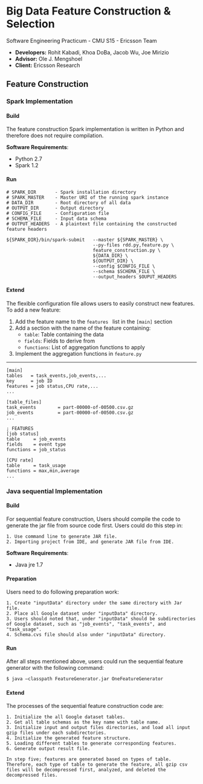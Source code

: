 # Big Data Feature Construction & Selection
Software Engineering Practicum - CMU S15 - Ericsson Team

- **Developers:** Rohit Kabadi, Khoa DoBa, Jacob Wu, Joe Mirizio
- **Advisor:** Ole J. Mengshoel
- **Client:** Ericsson Research

## Feature Construction
### Spark Implementation

#### Build
The feature construction Spark implementation is written in Python and therefore does not require compilation. 

**Software Requirements**:

 - Python 2.7
 - Spark 1.2

#### Run
    # SPARK_DIR       - Spark installation directory
    # SPARK_MASTER    - Master URI of the running spark instance
    # DATA_DIR        - Root directory of all data
    # OUTPUT_DIR      - Output directory
    # CONFIG_FILE     - Configuration file
    # SCHEMA_FILE     - Input data schema  
    # OUTPUT_HEADERS  - A plaintext file containing the constructed feature headers

    ${SPARK_DIR}/bin/spark-submit   --master ${SPARK_MASTER} \
                                    --py-files rdd.py,feature.py \
                                    feature_construction.py \
                                    ${DATA_DIR} \
                                    ${OUTPUT_DIR} \
                                    --config $CONFIG_FILE \
                                    --schema $SCHEMA_FILE \
                                    --output_headers $OUPUT_HEADERS
    
#### Extend
The flexible configuration file allows users to easily construct new features. To add a new feature:


1. Add the feature name to the ```features ``` list in the  ```[main]``` section
2. Add a section with the name of the feature containing:
    - ```table```: Table containing the data
    - ```fields```: Fields to derive from
    - ```functions```: List of aggregation functions to apply
3. Implement the aggregation functions in ```feature.py```

---
    [main]
    tables   = task_events,job_events,...
    key      = job ID
    features = job status,CPU rate,...
    ...
    
    [table_files]
    task_events        = part-00000-of-00500.csv.gz
    job_events         = part-00000-of-00500.csv.gz
    ...
    
    ; FEATURES
    [job status]
    table     = job_events
    fields    = event type
    functions = job_status
    
    [CPU rate]
    table     = task_usage
    functions = max,min,average
    ...

### Java sequential Implementation
#### Build
For sequential feature construction, Users should compile the code to generate the jar file from source code first. Users could do this step in:

    1. Use command line to generate JAR file.
    2. Importing project from IDE, and generate JAR file from IDE.

**Software Requirements**:

 - Java jre 1.7

#### Preparation
Users need to do following preparation work:

    1. Create "inputData" directory under the same directory with Jar file.
    2. Place all Google dataset under "inputData" directory.
    3. Users should noted that, under "inputData" should be subdirectories of Google dataset, such as "job_events", "task_events", and "task_usage".
    4. Schema.cvs file should also under "inputData" directory.


#### Run
After all steps mentioned above, users could run the sequential feature generator with the following command:

```sh
$ java –classpath FeatureGenerator.jar OneFeatureGenerator
```

#### Extend
The processes of the sequential feature construction code are:

    1. Initialize the all Google dataset tables.
    2. Get all table schemas as the key name with table name.
    3. Initialize input and output files directories, and load all input gzip files under each subdirectories.
    4. Initialize the generated feature structure.
    5. Loading different tables to generate corresponding features.
    6. Generate output result file.       	
 
    In step five; features are generated based on types of table. Therefore, each type of table to generate the feature, all gzip csv files will be decompressed first, analyzed, and deleted the decompressed files.